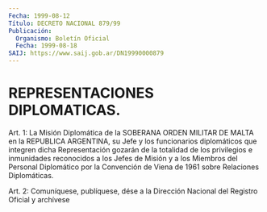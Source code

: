 ```yaml
---
Fecha: 1999-08-12
Título: DECRETO NACIONAL 879/99
Publicación:
  Organismo: Boletín Oficial
  Fecha: 1999-08-18
SAIJ: https://www.saij.gob.ar/DN19990000879
---
```

# REPRESENTACIONES DIPLOMATICAS.

<a id="1"></a>
Art. 1: La Misión Diplomática de la SOBERANA ORDEN MILITAR DE MALTA en la REPUBLICA ARGENTINA, su Jefe y los funcionarios diplomáticos que integren dicha Representación gozarán de la totalidad de los privilegios e inmunidades reconocidos a los Jefes de Misión y a los Miembros del Personal Diplomático por la Convención de Viena de 1961 sobre Relaciones Diplomáticas.

<a id="2"></a>
Art. 2: Comuníquese, publíquese, dése a la Dirección Nacional del Registro Oficial y archívese